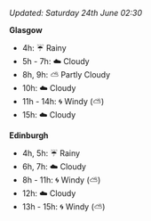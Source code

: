 *Updated: Saturday 24th June 02:30*

**Glasgow**

* 4h: :umbrella: Rainy
* 5h - 7h: :cloud: Cloudy
* 8h, 9h: :partly_sunny: Partly Cloudy
* 10h: :cloud: Cloudy
* 11h - 14h: :cyclone: Windy (:partly_sunny:)
* 15h: :cloud: Cloudy

**Edinburgh**

* 4h, 5h: :umbrella: Rainy
* 6h, 7h: :cloud: Cloudy
* 8h - 11h: :cyclone: Windy (:partly_sunny:)
* 12h: :cloud: Cloudy
* 13h - 15h: :cyclone: Windy (:partly_sunny:)
